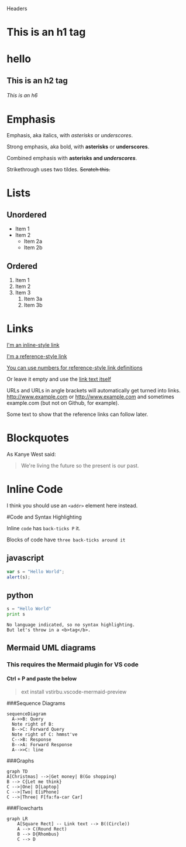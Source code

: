 Headers 

# This is an h1 tag 
# hello 
## This is an h2 tag 
###### This is an h6 

# Emphasis

Emphasis, aka italics, with *asterisks* or _underscores_.

Strong emphasis, aka bold, with **asterisks** or __underscores__.

Combined emphasis with **asterisks and _underscores_**.

Strikethrough uses two tildes. ~~Scratch this.~~


# Lists

## Unordered
* Item 1
* Item 2
  * Item 2a
  * Item 2b

## Ordered
1. Item 1
1. Item 2
1. Item 3
   1. Item 3a
   1. Item 3b

# Links
[I'm an inline-style link](https://www.google.com)

[I'm a reference-style link][Arbitrary case-insensitive reference text]

[You can use numbers for reference-style link definitions][1]

Or leave it empty and use the [link text itself]

URLs and URLs in angle brackets will automatically get turned into links. 
http://www.example.com or <http://www.example.com> and sometimes 
example.com (but not on Github, for example).

Some text to show that the reference links can follow later.

[arbitrary case-insensitive reference text]: https://www.mozilla.org
[1]: http://slashdot.org
[link text itself]: http://www.reddit.com

# Blockquotes
As Kanye West said:

> We're living the future so
> the present is our past.

# Inline Code

I think you should use an
`<addr>` element here instead.

#Code and Syntax Highlighting

Inline `code` has `back-ticks P` it.

Blocks of code have 
    ```three back-ticks
        around it
    ```
## javascript
```javascript
var s = "Hello World";
alert(s);
```
## python
```python
s = "Hello World"
print s
```
 
```
No language indicated, so no syntax highlighting. 
But let's throw in a <b>tag</b>.
```
## Mermaid UML diagrams
### This requires the Mermaid plugin for VS code 
#### Ctrl + P and paste the below

> ext install vstirbu.vscode-mermaid-preview

###Sequence Diagrams
```mermaid
sequenceDiagram
  A->>B: Query 
  Note right of B: 
  B-->C: Forward Query
  Note right of C: hmmst've
  C-->B: Response
  B-->A: Forward Response
  A-->>C: line
```
###Graphs
```mermaid
graph TD
A[Christmas] -->|Get money| B(Go shopping)
B --> C{Let me think}
C -->|One| D[Laptop]
C -->|Two| E[iPhone]
C -->|Three| F[fa:fa-car Car]
```
###Flowcharts
```mermaid
graph LR
    A[Square Rect] -- Link text --> B((Circle))
    A --> C(Round Rect)
    B --> D{Rhombus}
    C --> D
```